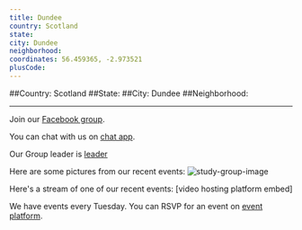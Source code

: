```yaml
---
title: Dundee
country: Scotland
state: 
city: Dundee
neighborhood: 
coordinates: 56.459365, -2.973521
plusCode:
---
```


##Country: Scotland
##State: 
##City: Dundee
##Neighborhood: 
*****
Join our [Facebook group](https://www.facebook.com/groups/free.code.camp.dundee).

You can chat with us on [chat app]().

Our Group leader is [leader]()

Here are some pictures from our recent events:
![study-group-image]()

Here's a stream of one of our recent events:
[video hosting platform embed]

We have events every Tuesday. You can RSVP for an event on [event platform]().
